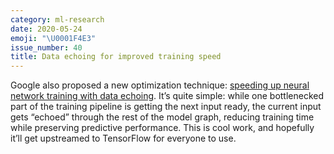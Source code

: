 ```yaml
---
category: ml-research
date: 2020-05-24
emoji: "\U0001F4E3"
issue_number: 40
title: Data echoing for improved training speed
---
```


Google also proposed a new optimization technique: [speeding up neural network training with data echoing](https://ai.googleblog.com/2020/05/speeding-up-neural-network-training.html?m=1&utm_campaign=Dynamically%20Typed&utm_medium=email&utm_source=Revue%20newsletter).
It’s quite simple: while one bottlenecked part of the training pipeline is getting the next input ready, the current input gets “echoed” through the rest of the model graph, reducing training time while preserving predictive performance.
This is cool work, and hopefully it’ll get upstreamed to TensorFlow for everyone to use.